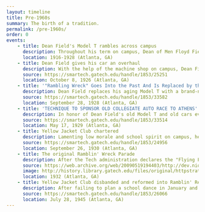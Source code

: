 ```yaml
---
layout: timeline
title: Pre-1960s
summary: The birth of a tradition.
permalink: /pre-1960s/
order: 0
events:
    - title: Dean Field's Model T rambles across campus
      description: Throughout his term on campus, Dean of Men Floyd Field drives his 1916 Ford Model T. Eventually, the car becomes an icon on campus and beloved by the student body and is later called a "Ramblin' Wreck".
      location: 1916-1928 (Atlanta, GA)
    - title: Dean Field gives his car an overhaul
      description: With the help of the machine shop on campus, Dean Field gives his Model T a massive overhaul. As described by the Technique, 'Gone are the wheezes and grunts. New fenders on the rear have restored her shapely form and hidden her spindly axles. A new top has given the needed touch of seasoned smart- ness and an enveloping coat of paint has been imposed upon her lovely tin body. Thus we have with us yet "our own original Ramblin' Wreck" locking daintier, and, as the dean himself puts it, "Better than ever."'
      source: https://smartech.gatech.edu/handle/1853/25251
      location: October 8, 1926 (Atlanta, GA)
    - title: '"Rambling Wreck" Goes Into the Past And Is Replaced by the Up-to-Date'
      description: Dean Field replaces his aging Model T with a brand-new Model A, a move decried by the student body who mourned for the beloved car, calling it "a stimulus to flaggering spirits" and "a symbol, a signpost pointing the dim road to the Unknown".
      source: https://smartech.gatech.edu/handle/1853/33582
      location: September 28, 1928 (Atlanta, GA)
    - title: 'TECHNIQUE TO SPONSOR OLD COLLEGIATE AUTO RACE TO ATHENS'
      description: In honor of Dean Field's old Model T and old cars everywhere, the Technique sponsors an "Old Ford" race to test the mettle of dilapidated cars from across the region in a race from Atlanta to Athens. The first race takes place on May 18th, bookended by a Tech-u(sic)ga baseball game. This race later becomes known as the "Flying Flivver Race".
      source: https://smartech.gatech.edu/handle/1853/33514
      location: May 17, 1929 (Atlanta, GA)
    - title: Yellow Jacket Club chartered
      description: Lamenting low morale and school spirit on campus, head football coach Bill Alexander charters the Yellow Jacket Club, an organization built to promote school spirit and traditions. The first class of the club is built of about 60 upperclassmen from all walks of campus life - "frater­nity men and non-fraternity men, poli­ticians and non politicians, men who study and those who are interested in activities, Sophomores, Juniors, and Seniors".
      source: https://smartech.gatech.edu/handle/1853/24956
      location: September 26, 1930 (Atlanta, GA)
    - title: The original Ramblin' Wreck Parade
      description: After the Tech administration declares the "Flying Flivver Race" unsafe, the Yellow Jacket Club reorganizes the race into a parade of 'wrecks' on campus. Student organizations are encouraged to build heavily-modified and decorated cars and contraptions to show off to campus and be judged for technical complexity and creativity. Dean Field and his 1916 Model T lead the first parade, won by participants from the Phi Gamma Delta fraternity. Today, the race is led by the modern-day Ramblin' Reck and has evolved to include three categories - classic cars, fixed-bodies, and contraptions. Throughout the years, painstaking effort has been invested to ensure the parade does not turn into a procession of fancy floats and maintain the technical and ingenious character of the Georgia Tech student body.
      source: https://web.archive.org/web/20090519194403/http://dev.nique.gatech.edu:80/issues/1999-10-08/campus%20life/7
      image: http://history.library.gatech.edu/files/original/httpstratuslibrarygatechedubitstream12345678936375va1490_075_db0a784015.jpg
      location: 1932 (Atlanta, GA)
    - title: Yellow Jacket Club disbanded and reformed into Ramblin' Reck Club
      description: After failing to plan a school dance in January and uphold their responsibilities as denizens of school spirit because of infighting within the organization, the Yellow Jacket Club is disbanded in early July 1945. Later that month, ANAK, with the help of a few determined Yellow Jacket Club members, created a new organization to manage school spirit - the Ramblin' Reck Club. To avoid the domination of specific Greek organizations, the founders of the new club mandated that each Greek organization could only send up to two members to the club.
      source: https://smartech.gatech.edu/handle/1853/26066
      location: July 28, 1945 (Atlanta, GA)
---
```


